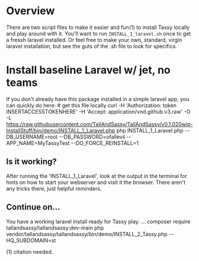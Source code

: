 # Overview 
There are two script files to make it easier and fun(1) to install Tassy locally 
and play around with it. You'll want to run `INSTALL_1_laravel.sh` once to get a fressh 
laravel installed. Or feel free to make your own, standard, virgin laravel installation, but see
the guts of the .sh file to look for specifics.

# Install baseline Laravel w/ jet, no teams 
If you don't already have this package installed in a simple laravel app, you can quickly do here:
    # get this file locally
    curl -H 'Authorization: token INSERTACCESSTOKENHERE' -H 'Accept: application/vnd.github.v3.raw' -O -L  https://raw.githubusercontent.com/TallAndSassy/TallAndSassy/v0.1.020wip-InstallStuff/bin/demo/INSTALL_1_Laravel.php
    php INSTALL_1_Laravel.php --DB_USERNAME=root --DB_PASSWORD=ofallevil --APP_NAME=MyTassyTest --DO_FORCE_REINSTALL=1



## Is it working?
    
After running the 'INSTALL_1_Laravel', look at the output in the terminal for hints
on how to start your webserver and visit it the browser.  There aren't any tricks there, just
helpful reminders.

## Continue on...
You have a working laravel install ready for Tassy play.  ...
    composer require tallandsassy/tallandsassy:dev-main
    php vendor/tallandsassy/tallandsassy/bin/demo/INSTALL_2_Tassy.php --HQ_SUBDOMAIN=st

(1) citation needed.